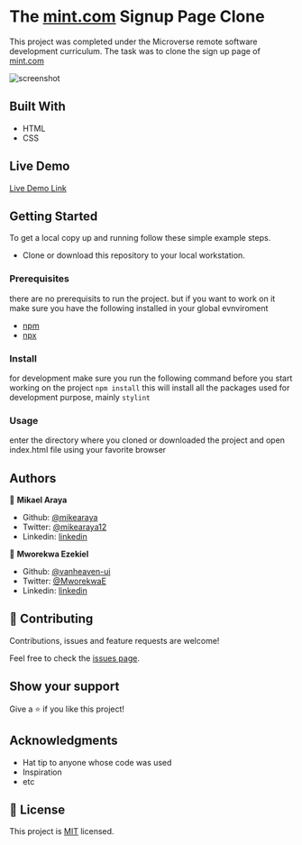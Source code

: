 # The [mint.com](https://accounts.intuit.com/signup.html?offering_id=Intuit.ifs.mint&namespace_id=50000026&redirect_url=https%3A%2F%2Fmint.intuit.com%2Foverview.event%3Futm_medium%3Ddirect%26cta%3Dhero_sign_up_free_ProspectWeb%26ivid%3D4e3573c4-8bf1-4035-a7f3-4838ad0ed57e%26adobe_mc%3DMCMID%253D41857442784418137370889927368379101233%257CMCORGID%253D969430F0543F253D0A4C98C6%252540AdobeOrg%257CTS%253D1585469032%26ivid%3D4e3573c4-8bf1-4035-a7f3-4838ad0ed57e#) Signup Page Clone


This project was completed under the Microverse remote software development curriculum. The task was to clone the sign up page of [mint.com](https://accounts.intuit.com/signup.html?offering_id=Intuit.ifs.mint&namespace_id=50000026&redirect_url=https%3A%2F%2Fmint.intuit.com%2Foverview.event%3Futm_medium%3Ddirect%26cta%3Dhero_sign_up_free_ProspectWeb%26ivid%3D4e3573c4-8bf1-4035-a7f3-4838ad0ed57e%26adobe_mc%3DMCMID%253D41857442784418137370889927368379101233%257CMCORGID%253D969430F0543F253D0A4C98C6%252540AdobeOrg%257CTS%253D1585469032%26ivid%3D4e3573c4-8bf1-4035-a7f3-4838ad0ed57e#)

![screenshot](./images/screenshot.png)

## Built With

- HTML
- CSS

## Live Demo

[Live Demo Link](https://vanheaven-ui.github.io/signup-page)

## Getting Started

To get a local copy up and running follow these simple example steps.
 - Clone or download this repository to your local workstation.


### Prerequisites
there are no prerequisits to run the project. but if you want to work on it make sure you have the following installed in your global evnviroment
  - [npm](https://www.npmjs.com/products/teams?utm_source=adwords&utm_medium=ppc&utm_campaign=npmTeams2019Q2&utm_content=site&gclid=Cj0KCQjwyPbzBRDsARIsAFh15JaJyPdeb-Q11Rq-LMaulSWINd6PYdJQ2OkZyE75reyBcpnnmwPrgRoaAv_5EALw_wcB)
  - [npx](https://www.npmjs.com/package/npx)
### Install

for development make sure you run the following command before you start working on the project
`npm install`
this will install all the packages used for development purpose, mainly `stylint`

### Usage
 enter the directory where you cloned or downloaded the project and open index.html file using your favorite browser
 
## Authors

👤 **Mikael Araya**

- Github: [@mikearaya](https://github.com/mikearaya)
- Twitter: [@mikearaya12](https://twitter.com/mikearaya12)
- Linkedin: [linkedin](https://linkedin.com/in/mikael-araya)

👤 **Mworekwa Ezekiel**

- Github: [@vanheaven-ui](https://github.com/vanheaven-ui)
- Twitter: [@MworekwaE](https://twitter.com/MworekwaE)
- Linkedin: [linkedin](www.linkedin.com/in/vanheaven)

## 🤝 Contributing

Contributions, issues and feature requests are welcome!

Feel free to check the [issues page](issues/).

## Show your support

Give a ⭐️ if you like this project!

## Acknowledgments

- Hat tip to anyone whose code was used
- Inspiration
- etc

## 📝 License

This project is [MIT](lic.url) licensed.
